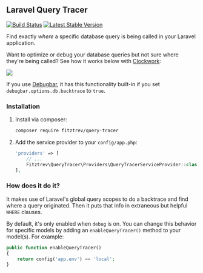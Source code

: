## Laravel Query Tracer

[![Build Status](https://travis-ci.org/fitztrev/query-tracer.svg?branch=master)](https://travis-ci.org/fitztrev/query-tracer) [![Latest Stable Version](https://poser.pugx.org/fitztrev/query-tracer/v/stable)](https://packagist.org/packages/fitztrev/query-tracer)

Find exactly *where* a specific database query is being called in your Laravel application.

Want to optimize or debug your database queries but not sure where they're being called? See how it works below with [Clockwork](https://github.com/itsgoingd/clockwork):

![](http://i.imgur.com/0cRs7TU.png)

If you use [Debugbar](https://github.com/barryvdh/laravel-debugbar), it has this functionality built-in if you set `debugbar.options.db.backtrace` to `true`.

### Installation

1. Install via composer:

    ```bash
    composer require fitztrev/query-tracer
    ```

2. Add the service provider to your `config/app.php`:

    ```php
    'providers' => [
        // ...
        Fitztrev\QueryTracer\Providers\QueryTracerServiceProvider::class,
    ],
    ```

### How does it do it?

It makes use of Laravel's global query scopes to do a backtrace and find where a query originated. Then it puts that info in extraneous but helpful `WHERE` clauses.

By default, it's only enabled when `debug` is on. You can change this behavior for specific models by adding an `enableQueryTracer()` method to your model(s). For example:

```php
public function enableQueryTracer()
{
    return config('app.env') == 'local';
}
```
